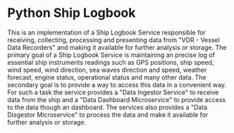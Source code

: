# Python Ship Logbook

This is an implementation of a Ship Logbook Service responsible for receiving, collecting, processing and presenting data from "VDR - Vessel Data Recorders" and making it available for further analysis or storage. The primary goal of a Ship Logbook Service is maintaining an precise log of essential ship instruments readings such as GPS positions, ship speed, wind speed, wind direction, sea waves direction and speed, weather forecast, engine status, operational status and many other data. The secondary goal is to provide a way to access this data in a convenient way. For such a task the service provides a "Data Ingestor Service" to receive data from the ship  and a "Data Dashboard Microservice" to provide access to the data though an dashboard. The services also provides a "Data Disgestor Microservice" to process the data and make it available for further analysis or storage. 

